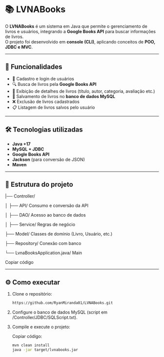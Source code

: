 # 📚 LVNABooks

O **LVNABooks** é um sistema em Java que permite o gerenciamento de livros e usuários, integrando a **Google Books API** para buscar informações de livros.  
O projeto foi desenvolvido em **console (CLI)**, aplicando conceitos de **POO, JDBC e MVC**.

---

## 🚀 Funcionalidades
- 👤 Cadastro e login de usuários
- 🔍 Busca de livros pela **Google Books API**
- 📖 Exibição de detalhes de livros (título, autor, categoria, avaliação etc.)
- 💾 Salvamento de livros no **banco de dados MySQL**
- ❌ Exclusão de livros cadastrados
- 📋 Listagem de livros salvos pelo usuário

---

## 🛠️ Tecnologias utilizadas
- **Java +17**
- **MySQL + JDBC**
- **Google Books API**
- **Jackson** (para conversão de JSON)
- **Maven**

---

## 📂 Estrutura do projeto
|── Controller/

│ ├── API/ Consumo e conversão da API

│ ├── DAO/ Acesso ao banco de dados

│ ├── Service/ Regras de negócio

├── Model/ Classes de domínio (Livro, Usuário, etc.)

├── Repository/ Conexão com banco

└── LvnaBooksApplication.java/ Main


Copiar código

---

## ⚙️ Como executar
1. Clone o repositório:
   ```bash
   https://github.com/RyanMiranda01/LVNABooks.git
2. Configure o banco de dados MySQL (script em /Controller/JDBC/SQLScript.txt).

3. Compile e execute o projeto:
    
   Copiar código:
   ```bash
   mvn clean install
   java -jar target/lvnabooks.jar
